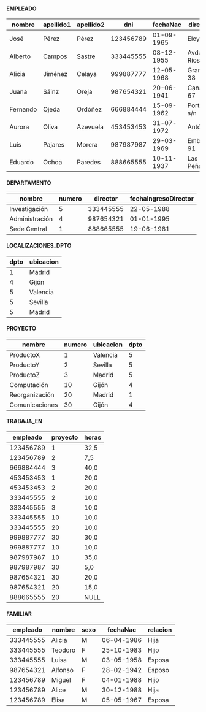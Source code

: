 
#### EMPLEADO

| nombre   | apellido1 | apellido2 | dni       | fechaNac   | direccion     | sexo | sueldo | superDni  | dpto | 
| -------- | --------- | --------- | --------- | ---------- | ------------- | ---- | ------ | --------- | ---------- |
| José     | Pérez     | Pérez     | 123456789 | 01-09-1965 | Eloy 1, 98    | F    | 30000  | 333445555 | 5          |
| Alberto  | Campos    | Sastre    | 333445555 | 08-12-1955 | Avda. Ríos, 9 | F    | 40000  | 888665555 | 5          |
| Alicia   | Jiménez   | Celaya    | 999887777 | 12-05-1968 | Gran Vía, 38  | M    | 25000  | 987654321 | 4          |
| Juana    | Sáinz     | Oreja     | 987654321 | 20-06-1941 | Canalejas, 67 | M    | 43000  | 888665555 | 4          |
| Fernando | Ojeda     | Ordóñez   | 666884444 | 15-09-1962 | Portillo, s/n | F    | 38000  | 333445555 | 5          |
| Aurora   | Oliva     | Azevuela  | 453453453 | 31-07-1972 | Antón, 6      | M    | 25000  | 333445555 | 5          |
| Luis     | Pajares   | Morera    | 987987987 | 29-03-1969 | Embrujos, 91  | F    | 25000  | 987654321 | 4          |
| Eduardo  | Ochoa     | Paredes   | 888665555 | 10-11-1937 | Las Peñas, 1  | F    | 55000  | NULL      | 1          |

#### DEPARTAMENTO

| nombre         | numero | director  | fechaIngresoDirector |
| -------------- | ------ | --------- | -------------------- |
| Investigación  | 5      | 333445555 | 22-05-1988           |
| Administración | 4      | 987654321 | 01-01-1995           |
| Sede Central   | 1      | 888665555 | 19-06-1981           |

#### LOCALIZACIONES_DPTO

| dpto | ubicacion | 
| ---- | --------- |
| 1    | Madrid    |
| 4    | Gijón     |
| 5    | Valencia  |
| 5    | Sevilla   |
| 5    | Madrid    |

#### PROYECTO

| nombre         | numero | ubicacion | dpto | 
| -------------- | ------ | --------- | ---- |
| ProductoX      | 1      | Valencia  | 5    |
| ProductoY      | 2      | Sevilla   | 5    |
| ProductoZ      | 3      | Madrid    | 5    |
| Computación    | 10     | Gijón     | 4    |
| Reorganización | 20     | Madrid    | 1    |
| Comunicaciones | 30     | Gijón     | 4    |

#### TRABAJA_EN

| empleado  | proyecto | horas | 
| --------- | -------- | ----- |
| 123456789 | 1        | 32,5  |
| 123456789 | 2        | 7,5   |
| 666884444 | 3        | 40,0  |
| 453453453 | 1        | 20,0  |
| 453453453 | 2        | 20,0  |
| 333445555 | 2        | 10,0  |
| 333445555 | 3        | 10,0  |
| 333445555 | 10       | 10,0  |
| 333445555 | 20       | 10,0  |
| 999887777 | 30       | 30,0  |
| 999887777 | 10       | 10,0  |
| 987987987 | 10       | 35,0  |
| 987987987 | 30       | 5,0   |
| 987654321 | 30       | 20,0  |
| 987654321 | 20       | 15,0  |
| 888665555 | 20       | NULL  |

#### FAMILIAR

| empleado  | nombre  | sexo | fechaNac   | relacion |
| --------- | ------- | ---- | ---------- | -------- |
| 333445555 | Alicia  | M    | 06-04-1986 | Hija     |
| 333445555 | Teodoro | F    | 25-10-1983 | Hijo     |
| 333445555 | Luisa   | M    | 03-05-1958 | Esposa   |
| 987654321 | Alfonso | F    | 28-02-1942 | Esposo   |
| 123456789 | Miguel  | F    | 04-01-1988 | Hijo     |
| 123456789 | Alice   | M    | 30-12-1988 | Hija     |
| 123456789 | Elisa   | M    | 05-05-1967 | Esposa   |